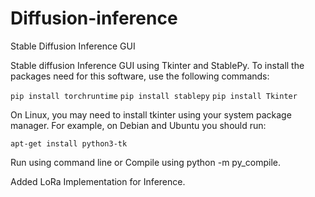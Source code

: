 # Diffusion-inference
Stable Diffusion Inference GUI

Stable diffusion Inference GUI using Tkinter and StablePy.
To install the packages need for this software, use the following commands:

`pip install torchruntime`
`pip install stablepy`
`pip install Tkinter`

On Linux, you may need to install tkinter using your system package manager. For example, on Debian and Ubuntu you should run:

`apt-get install python3-tk`

Run using command line or Compile using python -m py_compile.

Added LoRa Implementation for Inference.
